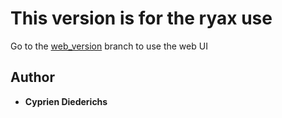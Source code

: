# This version is for the ryax use

Go to the [web_version](https://bitbucket.org/insignagency/huggy_with_camembert/src/web_version/) branch to use the web UI

## Author

* **Cyprien Diederichs**